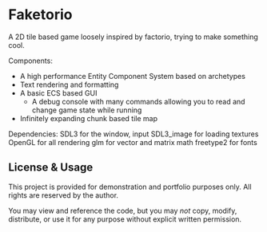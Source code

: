 # Faketorio

A 2D tile based game loosely inspired by factorio, trying to make something cool.

Components:
- A high performance Entity Component System based on archetypes
- Text rendering and formatting
- A basic ECS based GUI
    - A debug console with many commands allowing you to read and change game state while running
- Infinitely expanding chunk based tile map

Dependencies:
SDL3 for the window, input
SDL3_image for loading textures
OpenGL for all rendering
glm for vector and matrix math
freetype2 for fonts


## License & Usage
This project is provided for demonstration and portfolio purposes only.
All rights are reserved by the author.

You may view and reference the code, but you may *not* copy, modify, distribute, or use it for any purpose without explicit written permission.